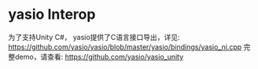 # yasio Interop
为了支持Unity C#， yasio提供了C语言接口导出，详见: https://github.com/yasio/yasio/blob/master/yasio/bindings/yasio_ni.cpp
完整demo，请查看: https://github.com/yasio/yasio_unity
